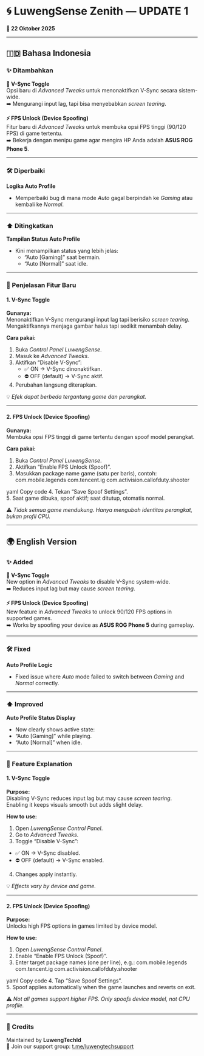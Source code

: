 # 🌀 LuwengSense Zenith — UPDATE 1  
**📅 22 Oktober 2025**

---

## 🇮🇩 Bahasa Indonesia

### ✨ Ditambahkan
**🔧 V-Sync Toggle**  
Opsi baru di *Advanced Tweaks* untuk menonaktifkan V-Sync secara sistem-wide.  
➡️ Mengurangi input lag, tapi bisa menyebabkan *screen tearing*.

**⚡ FPS Unlock (Device Spoofing)**  
Fitur baru di *Advanced Tweaks* untuk membuka opsi FPS tinggi (90/120 FPS) di game tertentu.  
➡️ Bekerja dengan menipu game agar mengira HP Anda adalah **ASUS ROG Phone 5**.

---

### 🛠️ Diperbaiki
**Logika Auto Profile**  
- Memperbaiki bug di mana mode *Auto* gagal berpindah ke *Gaming* atau kembali ke *Normal*.

---

### ⬆️ Ditingkatkan
**Tampilan Status Auto Profile**  
- Kini menampilkan status yang lebih jelas:  
  - “Auto [Gaming]” saat bermain.  
  - “Auto [Normal]” saat idle.

---

### 📘 Penjelasan Fitur Baru

#### 1. V-Sync Toggle
**Gunanya:**  
Menonaktifkan V-Sync mengurangi input lag tapi berisiko *screen tearing*.  
Mengaktifkannya menjaga gambar halus tapi sedikit menambah delay.

**Cara pakai:**  
1. Buka *Control Panel LuwengSense*.  
2. Masuk ke *Advanced Tweaks*.  
3. Aktifkan “Disable V-Sync”:  
   - ✅ ON → V-Sync dinonaktifkan.  
   - ⛔ OFF (default) → V-Sync aktif.  
4. Perubahan langsung diterapkan.  

💡 *Efek dapat berbeda tergantung game dan perangkat.*

---

#### 2. FPS Unlock (Device Spoofing)
**Gunanya:**  
Membuka opsi FPS tinggi di game tertentu dengan spoof model perangkat.

**Cara pakai:**  
1. Buka *Control Panel LuwengSense*.  
2. Aktifkan “Enable FPS Unlock (Spoof)”.  
3. Masukkan package name game (satu per baris), contoh:
com.mobile.legends
com.tencent.ig
com.activision.callofduty.shooter

yaml
Copy code
4. Tekan “Save Spoof Settings”.  
5. Saat game dibuka, spoof aktif; saat ditutup, otomatis normal.

⚠️ *Tidak semua game mendukung. Hanya mengubah identitas perangkat, bukan profil CPU.*

---

## 🌍 English Version

### ✨ Added
**🔧 V-Sync Toggle**  
New option in *Advanced Tweaks* to disable V-Sync system-wide.  
➡️ Reduces input lag but may cause *screen tearing*.

**⚡ FPS Unlock (Device Spoofing)**  
New feature in *Advanced Tweaks* to unlock 90/120 FPS options in supported games.  
➡️ Works by spoofing your device as **ASUS ROG Phone 5** during gameplay.

---

### 🛠️ Fixed
**Auto Profile Logic**  
- Fixed issue where *Auto* mode failed to switch between *Gaming* and *Normal* correctly.

---

### ⬆️ Improved
**Auto Profile Status Display**  
- Now clearly shows active state:  
- “Auto [Gaming]” while playing.  
- “Auto [Normal]” when idle.

---

### 📘 Feature Explanation

#### 1. V-Sync Toggle
**Purpose:**  
Disabling V-Sync reduces input lag but may cause *screen tearing*.  
Enabling it keeps visuals smooth but adds slight delay.

**How to use:**  
1. Open *LuwengSense Control Panel*.  
2. Go to *Advanced Tweaks*.  
3. Toggle “Disable V-Sync”:  
- ✅ ON → V-Sync disabled.  
- ⛔ OFF (default) → V-Sync enabled.  
4. Changes apply instantly.  

💡 *Effects vary by device and game.*

---

#### 2. FPS Unlock (Device Spoofing)
**Purpose:**  
Unlocks high FPS options in games limited by device model.

**How to use:**  
1. Open *LuwengSense Control Panel*.  
2. Enable “Enable FPS Unlock (Spoof)”.  
3. Enter target package names (one per line), e.g.:
com.mobile.legends
com.tencent.ig
com.activision.callofduty.shooter

yaml
Copy code
4. Tap “Save Spoof Settings”.  
5. Spoof applies automatically when the game launches and reverts on exit.

⚠️ *Not all games support higher FPS. Only spoofs device model, not CPU profile.*

---

### 🧩 Credits
Maintained by **LuwengTechId**  
💬 Join our support group: [t.me/luwengtechsupport](https://t.me/luwengtechsupport)
